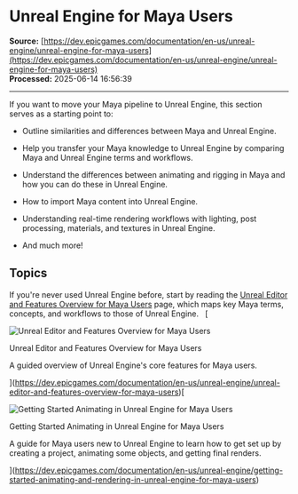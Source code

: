 # Unreal Engine for Maya Users

**Source:** [https://dev.epicgames.com/documentation/en-us/unreal-engine/unreal-engine-for-maya-users](https://dev.epicgames.com/documentation/en-us/unreal-engine/unreal-engine-for-maya-users)  
**Processed:** 2025-06-14 16:56:39

---

If you want to move your Maya pipeline to Unreal Engine, this section serves as a starting point to: 

-   Outline similarities and differences between Maya and Unreal Engine. 
    
-   Help you transfer your Maya knowledge to Unreal Engine by comparing Maya and Unreal Engine terms and workflows.
    
-   Understand the differences between animating and rigging in Maya and how you can do these in Unreal Engine. 
    
-   How to import Maya content into Unreal Engine.
    
-   Understanding real-time rendering workflows with lighting, post processing, materials, and textures in Unreal Engine. 
    
-   And much more!
    

## Topics

If you're never used Unreal Engine before, start by reading the [Unreal Editor and Features Overview for Maya Users](https://dev.epicgames.com/documentation/en-us/unreal-engine/unreal-editor-and-features-overview-for-maya-users) page, which maps key Maya terms, concepts, and workflows to those of Unreal Engine.   [

![Unreal Editor and Features Overview for Maya Users](https://dev.epicgames.com/community/api/documentation/image/310640ed-60de-4581-830b-aa92ff7d9570?resizing_type=fit&width=640&height=640)

Unreal Editor and Features Overview for Maya Users

A guided overview of Unreal Engine's core features for Maya users.





](https://dev.epicgames.com/documentation/en-us/unreal-engine/unreal-editor-and-features-overview-for-maya-users)[

![Getting Started Animating in Unreal Engine for Maya Users](https://dev.epicgames.com/community/api/documentation/image/8883c717-7d56-45ff-8ad7-3afb56e9ff34?resizing_type=fit&width=640&height=640)

Getting Started Animating in Unreal Engine for Maya Users

A guide for Maya users new to Unreal Engine to learn how to get set up by creating a project, animating some objects, and getting final renders.





](https://dev.epicgames.com/documentation/en-us/unreal-engine/getting-started-animating-and-rendering-in-unreal-engine-for-maya-users)